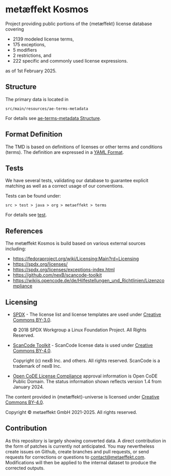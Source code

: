 # metæffekt Kosmos

Project providing public portions of the {metæffekt} license database covering

* 2139 modeled license terms,
* 175 exceptions,
* 5 modifiers
* 2 restrictions, and 
* 222 specific and commonly used license expressions.

as of 1st February 2025.

## Structure

The primary data is located in

    src/main/resources/ae-terms-metadata

For details see [ae-terms-metadata Structure](https://github.com/org-metaeffekt/metaeffekt-documentation/blob/main/metaeffekt-universe/docs/yaml-format.md).

## Format Definition

The TMD is based on definitions of licenses or other terms and conditions (terms). The definition are expressed in
a [YAML Format](https://github.com/org-metaeffekt/metaeffekt-documentation/blob/main/metaeffekt-universe/docs/yaml-format.md).

## Tests

We have several tests, validating our database to guarantee explicit matching as well as a correct usage of our
conventions.

Tests can be found under:

    src > test > java > org > metaeffekt > terms

For details see [test](src/test/README.md).

## References

The metæffekt Kosmos is build based on various external sources including:

* https://fedoraproject.org/wiki/Licensing:Main?rd=Licensing
* https://spdx.org/licenses/
* https://spdx.org/licenses/exceptions-index.html
* https://github.com/nexB/scancode-toolkit
* https://wikijs.opencode.de/de/Hilfestellungen_und_Richtlinien/Lizenzcompliance

## Licensing

- [SPDX](https://spdx.org/licenses/) - The license list and license templates are used under
  [Creative Commons BY-3.0](http://spdx.org/licenses/CC-BY-3.0).

  © 2018 SPDX Workgroup a Linux Foundation Project. All Rights Reserved.

- [ScanCode Toolkit](https://github.com/nexB/scancode-toolkit) - ScanCode license data is used under
  [Creative Commons BY-4.0](https://github.com/nexB/scancode-toolkit/blob/develop/cc-by-4.0.LICENSE).

  Copyright (c) nexB Inc. and others. All rights reserved.
  ScanCode is a trademark of nexB Inc.

- [Open CoDE License Compliance](https://wikijs.opencode.de/de/Hilfestellungen_und_Richtlinien/Lizenzcompliance)
  approval information is Open CoDE Public Domain. The status information shown reflects version 1.4 from
  January 2024.

The content provided in {metæffekt}-universe is licensed under [Creative Commons BY-4.0](LICENSE).

Copyright © metaeffekt GmbH 2021-2025. All rights reserved.

## Contribution
As this repository is largely showing converted data. A direct contribution in the form of patches is
currently not anticipated. You may nevertheless create issues on Github, create branches and pull requests, 
or send requests for corrections or questions to [contact@metaeffekt.com](mailto:contact@metaeffekt.com). 
Modifications will then be applied to the internal dataset to produce the corrected outputs.
